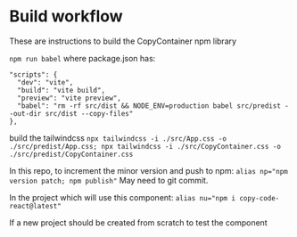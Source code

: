 # Build workflow
These are instructions to build the CopyContainer npm library

 `npm run babel`
where package.json has:
  ```
  "scripts": {
    "dev": "vite",
    "build": "vite build",
    "preview": "vite preview",
    "babel": "rm -rf src/dist && NODE_ENV=production babel src/predist --out-dir src/dist --copy-files"
  },
  ```

build the tailwindcss
`npx tailwindcss -i ./src/App.css -o ./src/predist/App.css; npx tailwindcss -i ./src/CopyContainer.css -o ./src/predist/CopyContainer.css`

In this repo, to increment the minor version and push to npm:
`alias np="npm version patch; npm publish"`
May need to git commit.

In the project which will use this component:
`alias nu="npm i copy-code-react@latest"`

If a new project should be created from scratch to test the component
